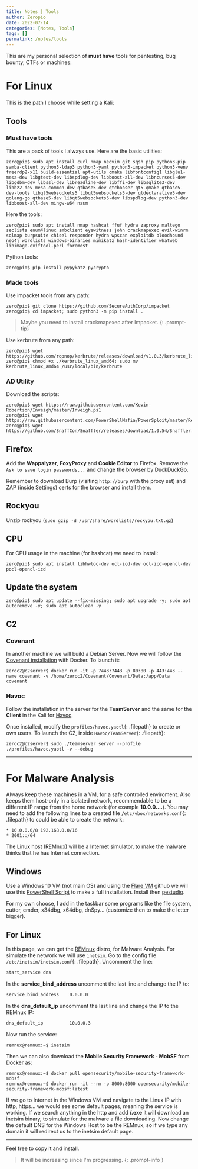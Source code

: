 ```yaml
---
title: Notes | Tools
author: Zeropio
date: 2022-07-14
categories: [Notes, Tools]
tags: []
permalink: /notes/tools
---
```


This are my personal selection of **must have** tools for pentesting, bug bounty, CTFs or machines:

# For Linux

This is the path I choose while setting a Kali:

## Tools 

### Must have tools

This are a pack of tools I always use. Here are the basic utilities:
```console
zero@pio$ sudo apt install curl nmap neovim git sqsh pip python3-pip samba-client python3-ldap3 python3-yaml python3-impacket python3-venv freerdp2-x11 build-essential apt-utils cmake libfontconfig1 libglu1-mesa-dev libgtest-dev libspdlog-dev libboost-all-dev libncurses5-dev libgdbm-dev libssl-dev libreadline-dev libffi-dev libsqlite3-dev libbz2-dev mesa-common-dev qtbase5-dev qtchooser qt5-qmake qtbase5-dev-tools libqt5websockets5 libqt5websockets5-dev qtdeclarative5-dev golang-go qtbase5-dev libqt5websockets5-dev libspdlog-dev python3-dev libboost-all-dev mingw-w64 nasm 
```

Here the tools:
```console
zero@pio$ sudo apt install nmap hashcat ffuf hydra zaproxy maltego seclists enum4linux smbclient eyewitness john crackmapexec evil-winrm sqlmap burpsuite chisel responder hydra wpscan exploitdb bloodhound neo4j wordlists windows-binaries mimikatz hash-identifier whatweb libimage-exiftool-perl foremost
```

Python tools:
```console
zero@pio$ pip install pypykatz pycrypto
```

### Made tools

Use impacket tools from any path:
```console
zero@pio$ git clone https://github.com/SecureAuthCorp/impacket
zero@pio$ cd impacket; sudo python3 -m pip install .
```

> Maybe you need to install crackmapexec after Impacket.
{: .prompt-tip}

Use kerbrute from any path:
```console
zero@pio$ wget https://github.com/ropnop/kerbrute/releases/download/v1.0.3/kerbrute_linux_amd64
zero@pio$ chmod +x ./kerbrute_linux_amd64; sudo mv kerbrute_linux_amd64 /usr/local/bin/kerbrute
```

### AD Utility

Download the scripts:
```console
zero@pio$ wget https://raw.githubusercontent.com/Kevin-Robertson/Inveigh/master/Inveigh.ps1
zero@pio$ wget https://raw.githubusercontent.com/PowerShellMafia/PowerSploit/master/Recon/PowerView.ps1
zero@pio$ wget https://github.com/SnaffCon/Snaffler/releases/download/1.0.54/Snaffler.exe
```

## Firefox

Add the **Wappalyzer**, **FoxyProxy** and **Cookie Editor** to Firefox. Remove the `Ask to save login passwords...` and change the browser by DuckDuckGo.

Remember to download Burp (visiting `http://burp` with the proxy set) and ZAP (inside Settings) certs for the browser and install them.

## Rockyou 

Unzip rockyou (`sudo gzip -d /usr/share/wordlists/rockyou.txt.gz`)

## CPU

For CPU usage in the machine (for hashcat) we need to install:
```
zero@pio$ sudo apt install libhwloc-dev ocl-icd-dev ocl-icd-opencl-dev pocl-opencl-icd
```

## Update the system

```console
zero@pio$ sudo apt update --fix-missing; sudo apt upgrade -y; sudo apt autoremove -y; sudo apt autoclean -y
```

## C2

### Covenant

In another machine we will build a Debian Server. Now we will follow the [Covenant installation](https://github.com/cobbr/Covenant/wiki/Installation-And-Startup) with Docker. To launch it:
```console
zeroc2@c2server$ docker run -it -p 7443:7443 -p 80:80 -p 443:443 --name covenant -v /home/zeroc2/Covenant/Covenant/Data:/app/Data covenant
```

### Havoc

Follow the installation in the server for the **TeamServer** and the same for the **Client** in the Kali for [Havoc](https://github.com/HavocFramework/Havoc/blob/main/WIKI.MD#install).

Once installed, modify the `profiles/havoc.yaotl`{: .filepath} to create or own users. To launch the C2, inside `Havoc/TeamServer`{: .filepath}:
```console
zeroc2@c2server$ sudo ./teamserver server --profile ./profiles/havoc.yaotl -v --debug
```

---

# For Malware Analysis 

Always keep these machines in a VM, for a safe controlled enviroment. Also keeps them host-only in a isolated network, recommendable to be a different IP range from the home network (for example **10.0.0....**). You may need to add the following lines to a created file `/etc/vbox/networks.conf`{: .filepath} to could be able to create the network:
```
* 10.0.0.0/8 192.168.0.0/16
* 2001::/64
```

The Linux host (REMnux) will be a Internet simulator, to make the malware thinks that he has Internet connection.

## Windows

Use a Windows 10 VM (not main OS) and using the [Flare VM](https://github.com/mandiant/flare-vm) github we will use this [PowerShell Script](https://raw.githubusercontent.com/mandiant/flare-vm/master/install.ps1) to make a full installation. Install then [pestudio](https://www.winitor.com/download2). 

For my own choose, I add in the taskbar some programs like the file system, cutter, cmder, x34dbg, x64dbg, dnSpy... (customize then to make the letter bigger).

## For Linux 

In this page, we can get the [REMnux](https://remnux.org/#distro) distro, for Malware Analysis. For simulate the network we will use `inetsim`. Go to the config file `/etc/inetsim/inetsim.conf`{: .filepath}. Uncomment the line:
```bash
start_service dns
```

In the **service_bind_address** uncomment the last line and change the IP to:
```bash
service_bind_address    0.0.0.0
```

In the **dns_default_ip** uncomment the last line and change the IP to the REMnux IP:
```bash
dns_default_ip          10.0.0.3
```

Now run the service:
```console
remnux@remnux:~$ inetsim
```

Then we can also download the **Mobile Security Framework - MobSF** from [Docker](https://hub.docker.com/r/opensecurity/mobile-security-framework-mobsf) as:
```console
remnux@remnux:~$ docker pull opensecurity/mobile-security-framework-mobsf
remnux@remnux:~$ docker run -it --rm -p 8000:8000 opensecurity/mobile-security-framework-mobsf:latest
```

If we go to Internet in the Windows VM and navigate to the Linux IP with http, https... we would see some default pages, meaning the service is working. If we search anything in the http and add **/<something>.exe** it will download an inetsim binary, to simulate for the malware a file downloading. Now change the default DNS for the Windows Host to be the REMnux, so if we type any domain it will redirect us to the inetsim default page.

---

Feel free to copy it and install.

> It will be increasing since I'm progressing.
{: .prompt-info }
